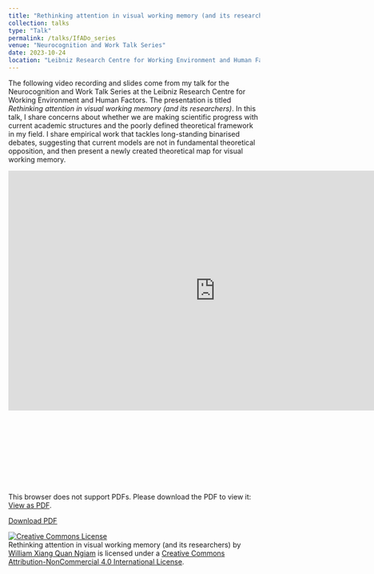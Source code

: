 ```yaml
---
title: "Rethinking attention in visual working memory (and its researchers)"
collection: talks
type: "Talk"
permalink: /talks/IfADo_series
venue: "Neurocognition and Work Talk Series"
date: 2023-10-24
location: "Leibniz Research Centre for Working Environment and Human Factors"
---
```


The following video recording and slides come from my talk for the Neurocognition and Work Talk Series at the Leibniz Research Centre for Working Environment and Human Factors. The presentation is titled *Rethinking attention in visual working memory (and its researchers)*. In this talk, I share concerns about whether we are making scientific progress with current academic structures and the poorly defined theoretical framework in my field. I share empirical work that tackles long-standing binarised debates, suggesting that current models are not in fundamental theoretical opposition, and then present a newly created theoretical map for visual working memory.

<iframe width="828" height="480" src="https://www.youtube.com/embed/s8bgDg5W61Y" title="Dr. William Ngiam: Rethinking attention in visual working memory (and its researchers)" frameborder="0" allow="accelerometer; autoplay; clipboard-write; encrypted-media; gyroscope; picture-in-picture; web-share" allowfullscreen></iframe>

<object data="https://williamngiam.github.io/files/ebbinghaus.pdf" type="application/pdf" width="700px" height="584px">
    <embed src="https://williamngiam.github.io/files/ebbinghaus.pdf">
        <p>This browser does not support PDFs. Please download the PDF to view it: <a href="https://williamngiam.github.io/files/ebbinghaus.pdf">View as PDF</a>.</p>
    </embed>
</object>

<u><a href="https://williamngiam.github.io/files/ebbinghaus.pdf">Download PDF</a></u>



<a rel="license" href="http://creativecommons.org/licenses/by-nc/4.0/"><img alt="Creative Commons License" style="border-width:0" src="https://i.creativecommons.org/l/by-nc/4.0/88x31.png" /></a><br /><span xmlns:dct="http://purl.org/dc/terms/" property="dct:title">Rethinking attention in visual working memory (and its researchers)</span> by <a xmlns:cc="http://creativecommons.org/ns#" href="https://williamngiam.github.io/talks/ebbinghaus.pdf" property="cc:attributionName" rel="cc:attributionURL">William Xiang Quan Ngiam</a> is licensed under a <a rel="license" href="http://creativecommons.org/licenses/by-nc/4.0/">Creative Commons Attribution-NonCommercial 4.0 International License</a>.
